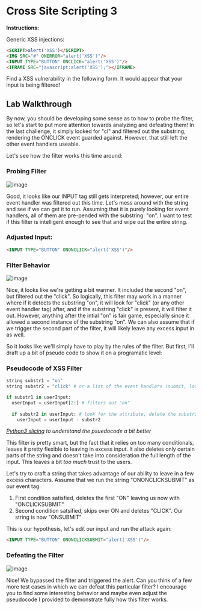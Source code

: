 # Cross Site Scripting 3

**Instructions:**

Generic XSS injections:
```HTML
<SCRIPT>alert('XSS')</SCRIPT>
<IMG SRC="#" ONERROR="alert('XSS')"/>
<INPUT TYPE="BUTTON" ONCLICK="alert('XSS')"/>
<IFRAME SRC="javascript:alert('XSS');"></IFRAME>
```

Find a XSS vulnerability in the following form. It would appear that your input is being filtered!

## Lab Walkthrough

By now, you should be developing some sense as to how to probe the filter, so let's start to put more attention towards analyzing and defeating them! In the last challenge, it simply looked for "cl" and filtered out the substring, rendering the ONCLICK event guarded against. However, that still left the other event handlers useable.

Let's see how the filter works this time around:

### Probing Filter
![image](https://user-images.githubusercontent.com/66766340/147015259-a13a1e16-3ea9-498c-9310-0cf09ee9c48c.png)

Good, it looks like our INPUT tag still gets interpreted; however, our entire event handler was filtered out this time. Let's mess around with the string and see if we can get it to run. Assuming that it is purely looking for event handlers, all of them are pre-pended with the substring: "on". I want to test if this filter is intelligent enough to see that and wipe out the entire string.

### Adjusted Input:
```HTML
<INPUT TYPE="BUTTON" ONONCLICK="alert('XSS')"/>

```

### Filter Behavior
![image](https://user-images.githubusercontent.com/66766340/147015483-ee91bdf9-a7a5-46df-8f73-b5d1032cd99e.png)

Nice, it looks like we're getting a bit warmer. It included the second "on", but filtered out the "click". So logically, this filter may work in a manner where if it detects the substring "on", it will look for "click" (or any other event handler tag) after, and if the substring "click" is present, it will filter it out. However, anything after the intial "on" is fair game, especially since it allowed a second instance of the substring "on". We can also assume that if we trigger the second part of the filter, it will likely leave any excess input in as well. 

So it looks like we'll simply have to play by the rules of the filter. But first, I'll draft up a bit of pseudo code to show it on a programatic level:

### Pseudocode of XSS Filter
```python
string substr1 = "on"
string substr2 = "click" # or a list of the event handlers (submit, load, etc...)

if substr1 in userInput:
  userInput = userInput[2:] # filters out "on" 
  
  if substr2 in userInput: # look for the attribute, delete the substr2
    userInput = userInput - substr2
```
*[Python3 slicing] to understand the psuedocode a bit better*

This filter is pretty smart, but the fact that it relies on too many conditionals, leaves it pretty flexible to leaving in excess input. It also deletes only certain parts of the string and doesn't take into consideration the full length of the input. This leaves a bit *too much* trust to the users.

Let's try to craft a string that takes advantage of our ability to leave in a few excess characters. Assume that we run the string "ONONCLICKSUBMIT" as our event tag.

1. First condition satisfied, deletes the first "ON" leaving us now with "ONCLICKSUBMIT"
2. Second condition satsified, skips over ON and deletes "CLICK". Our string is now "ONSUBMIT"

This is our hypothesis, let's edit our input and run the attack again:
```HTML
<INPUT TYPE="BUTTON" ONONCLICKSUBMIT="alert('XSS')"/>
```

### Defeating the Filter
![image](https://user-images.githubusercontent.com/66766340/147017269-82d5a2ff-f979-472a-aab8-57f224a37fb9.png)

Nice! We bypassed the filter and triggered the alert. Can you think of a few more test cases in which we can defeat this particular filter? I encourage you to find some interesting behavior and maybe even adjust the pseudocode I provided to demonstrate fully how this filter works.

[Python3 slicing]: https://www.w3schools.com/python/python_strings_slicing.asp
